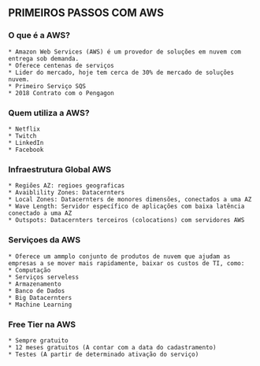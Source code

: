 ## PRIMEIROS PASSOS COM AWS

### O que é a AWS?
	* Amazon Web Services (AWS) é um provedor de soluções em nuvem com entrega sob demanda.
	* Oferece centenas de serviços
	* Lider do mercado, hoje tem cerca de 30% de mercado de soluções nuvem.
	* Primeiro Serviço SQS
	* 2018 Contrato com o Pengagon
	
### Quem utiliza a AWS?
	* Netflix
	* Twitch
	* LinkedIn
	* Facebook
	
### Infraestrutura Global AWS
	* Regiões AZ: regioes geograficas
	* Avaiblility Zones: Datacernters
	* Local Zones: Datacernters de monores dimensões, conectados a uma AZ
	* Wave Length: Servidor específico de aplicações com baixa latência conectado a uma AZ
	* Outspots: Datacernters terceiros (colocations) com servidores AWS
	
### Serviçoes da AWS

	* Oferece um ammplo conjunto de produtos de nuvem que ajudam as empresas a se mover mais rapidamente, baixar os custos de TI, como:
	* Computação
	* Serviços serveless
	* Armazenamento
	* Banco de Dados
	* Big Datacernters
	* Machine Learning
	
### Free Tier na AWS
	
	* Sempre gratuito
	* 12 meses gratuitos (A contar com a data do cadastramento)
	* Testes (A partir de determinado ativação do serviço)
	

	
	